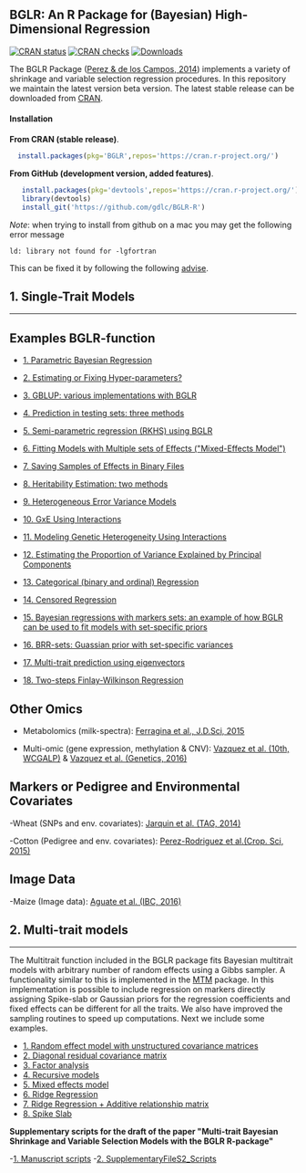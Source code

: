 
## BGLR: An R Package for (Bayesian) High-Dimensional Regression

[![CRAN status](https://www.r-pkg.org/badges/version/BGLR?color=green)](https://CRAN.R-project.org/package=BGLR) [![CRAN checks](https://cranchecks.info/badges/worst/BGLR)](https://cran.r-project.org/web/checks/check_results_BGLR.html) [![Downloads](http://cranlogs.r-pkg.org/badges/BGLR?color=blue)](http://www.r-pkg.org/pkg/BGLR)

The BGLR Package ([Perez & de los Campos, 2014](http://www.ncbi.nlm.nih.gov/pubmed/25009151)) implements a variety of shrinkage and variable selection regression procedures. In this repository we maintain the latest
version beta version. The latest stable release can be downloaded from [CRAN](https://cran.r-project.org/web/packages/BGLR/index.html).

#### Installation

**From CRAN (stable release)**.

```R
  install.packages(pkg='BGLR',repos='https://cran.r-project.org/')
```

**From GitHub (development version, added features)**.


```R
   install.packages(pkg='devtools',repos='https://cran.r-project.org/')  #1# install devtools
   library(devtools)                                                     #2# load the library
   install_git('https://github.com/gdlc/BGLR-R')                         #3# install BGLR from GitHub
```

*Note*: when trying to install from github on a mac you may get the following error message

```
ld: library not found for -lgfortran
```

This can be fixed it by following the following [advise](http://thecoatlessprofessor.com/programming/rcpp-rcpparmadillo-and-os-x-mavericks-lgfortran-and-lquadmath-error/).


## 1. Single-Trait Models
----------------------------------------------------------------

**Examples BGLR-function**
----------------------------------------------------------------

  - [1. Parametric Bayesian Regression](https://github.com/gdlc/BGLR-R/blob/master/inst/md/BayesianAlphabet.md)
  
  - [2. Estimating or Fixing Hyper-parameters?](https://github.com/gdlc/BGLR-R/blob/master/inst/md/hyperparameters.md)
  
  - [3. GBLUP: various implementations with BGLR](https://github.com/gdlc/BGLR-R/blob/master/inst/md/GBLUP.md)
  
  - [4. Prediction in testing sets: three methods](https://github.com/gdlc/BGLR-R/blob/master/inst/md/Validation.md)
  
  - [5. Semi-parametric regression (RKHS) using BGLR](https://github.com/gdlc/BGLR-R/blob/master/inst/md/RKHS.md)
  
  - [6. Fitting Models with Multiple sets of Effects ("Mixed-Effects Model")](https://github.com/gdlc/BGLR-R/blob/master/inst/md/mixedModel.md)
  
  - [7. Saving Samples of Effects in Binary Files](https://github.com/gdlc/BGLR-R/blob/master/inst/md/example_saveEffects.md)
  
  - [8. Heritability Estimation: two methods](https://github.com/gdlc/BGLR-R/blob/master/inst/md/heritability.md)

  - [9. Heterogeneous Error Variance Models](https://github.com/gdlc/BGLR-R/blob/master/inst/md/example_heteroskedastic.md)
  
  - [10. GxE Using Interactions](https://github.com/gdlc/BGLR-R/blob/master/inst/md/GxE_usingInteractions.md)
  
  - [11. Modeling Genetic Heterogeneity Using Interactions](https://github.com/gdlc/BGLR-R/blob/master/inst/md/heterogeneity_interactions.md)
  
  - [12. Estimating the Proportion of Variance Explained by Principal Components](https://github.com/gdlc/BGLR-R/blob/master/inst/md/PC.md)
  
  - [13. Categorical (binary and ordinal) Regression](https://github.com/gdlc/BGLR-R/blob/master/inst/md/categorical.md)
  
  - [14. Censored Regression](https://github.com/gdlc/BGLR-R/blob/master/inst/md/censored.md)


  - [15. Bayesian regressions with markers sets: an example of how BGLR can be used to fit models with set-specific priors](https://github.com/gdlc/BGLR-R/blob/master/inst/md/setMethods.md)
  
  - [16. BRR-sets: Guassian prior with set-specific variances](https://github.com/gdlc/BGLR-R/blob/master/inst/md/BRR_sets.md)
  
  - [17. Multi-trait prediction using eigenvectors](https://github.com/gdlc/BGLR-R/blob/master/inst/md/MULTITRAIT.md)

  - [18. Two-steps Finlay-Wilkinson Regression](https://github.com/gdlc/BGLR-R/blob/master/inst/md/FW_BGLR.md)

**Other Omics**
----------------------------------------------------------------

  - Metabolomics (milk-spectra): [Ferragina et al., J.D.Sci, 2015](http://www.sciencedirect.com/science/article/pii/S0022030215006645)
  
  - Multi-omic (gene expression, methylation & CNV): [Vazquez et al. (10th, WCGALP)](https://www.researchgate.net/profile/Sadeep_Shrestha/publication/266077932_Integration_of_Multi-Layer_Omic_Data_for_Prediction_of_Disease_Risk_in_Humans/links/542430f30cf26120b7a72201.pdf) & [Vazquez et al. (Genetics, 2016)](http://www.genetics.org/content/early/2016/04/27/genetics.115.185181.abstract)

**Markers or Pedigree and Environmental Covariates**
----------------------------------------------------------------
  -Wheat (SNPs and env. covariates): [Jarquin et al. (TAG, 2014)](http://www.ncbi.nlm.nih.gov/pmc/articles/PMC3931944/)
  
  -Cotton (Pedigree and env. covariates): [Perez-Rodriguez et al.(Crop. Sci, 2015)](https://dl.sciencesocieties.org/publications/cs/abstracts/55/3/1143)
  
**Image Data**
----------------------------------------------------------------
  -Maize (Image data): [Aguate et al. (IBC, 2016)](https://dl.sciencesocieties.org/publications/cs/articles/57/5/2517)

## 2. Multi-trait models
----------------------------------------------------------------

The Multitrait function included in the BGLR package fits Bayesian multitrait models with 
arbitrary number of random effects using a Gibbs sampler. A functionality similar to this 
is implemented in the [MTM](http://quantgen.github.io/MTM/vignette.html) package. In
this implementation is possible to include regression on markers directly assigning Spike-slab or 
Gaussian priors for the regression coefficients and fixed effects can be different for all the traits.
We also have improved the sampling routines to speed up computations. Next we include some examples.

- [1. Random effect model with unstructured covariance matrices](https://github.com/gdlc/BGLR-R/blob/master/inst/md/RKHS_UN_UN.md)
- [2. Diagonal residual covariance matrix](https://github.com/gdlc/BGLR-R/blob/master/inst/md/RKHS_UN_DIAG.md)
- [3. Factor analysis](https://github.com/gdlc/BGLR-R/blob/master/inst/md/RKHS_FA_DIAG.md)
- [4. Recursive models](https://github.com/gdlc/BGLR-R/blob/master/inst/md/RKHS_REC_DIAG.md)
- [5. Mixed effects model](https://github.com/gdlc/BGLR-R/blob/master/inst/md/RKHS_FIXED_UN_UN.md)
- [6. Ridge Regression](https://github.com/gdlc/BGLR-R/blob/master/inst/md/BRR_UN_UN.md)
- [7. Ridge Regression + Additive relationship matrix](https://github.com/gdlc/BGLR-R/blob/master/inst/md/BRR_UN_RKHS_UN.md)
- [8. Spike Slab](https://github.com/gdlc/BGLR-R/blob/master/inst/md/SS_UN_UN.md)

**Supplementary scripts for the draft of the paper "Multi-trait Bayesian Shrinkage and Variable Selection Models with the BGLR R-package"**

-[1. Manuscript scripts](https://github.com/gdlc/BGLR-R/blob/master/inst/md/MAUSCRIPT_SCRIPTS.md)
-[2. SupplementaryFileS2_Scripts](https://github.com/gdlc/BGLR-R/blob/master/inst/md/SupplementaryFileS2_SCRIPTS.md)

